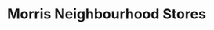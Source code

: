 ---
title: "Morris Neighbourhood Stores"
url: /brighton-und-hove/morris-neighbourhood-stores/
shop: Lebensmittel
---